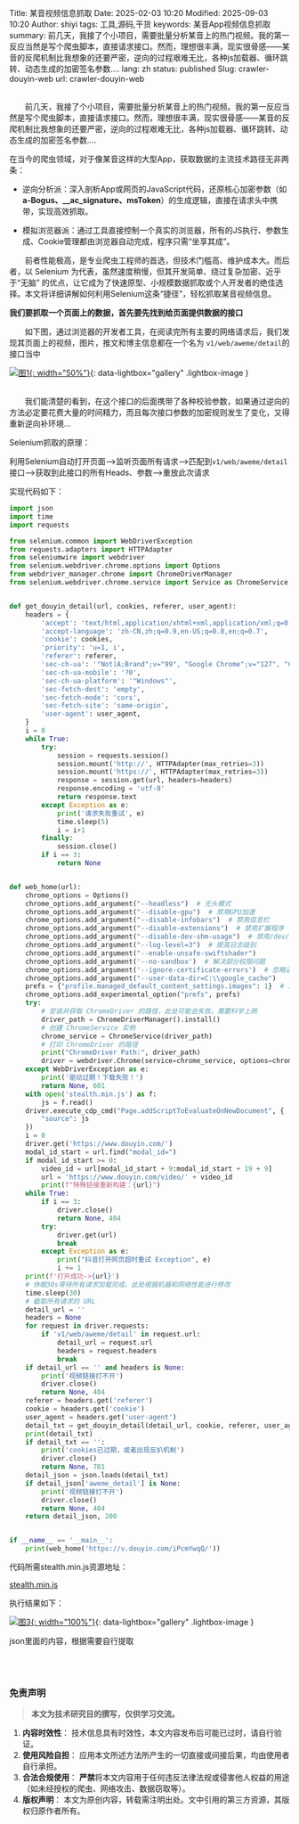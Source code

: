 Title: 某音视频信息抓取
Date: 2025-02-03 10:20
Modified: 2025-09-03 10:20
Author: shiyi
tags: 工具,源码,干货
keywords: 某音App视频信息抓取
summary: 前几天，我接了个小项目，需要批量分析某音上的热门视频。我的第一反应当然是写个爬虫脚本，直接请求接口。然而，理想很丰满，现实很骨感——某音的反爬机制比我想象的还要严密，逆向的过程艰难无比，各种js加载器、循环跳转、动态生成的加密签名参数....
lang: zh
status: published
Slug: crawler-douyin-web
url: crawler-douyin-web

<br>
&emsp;&emsp;前几天，我接了个小项目，需要批量分析某音上的热门视频。我的第一反应当然是写个爬虫脚本，直接请求接口。然而，理想很丰满，现实很骨感——某音的反爬机制比我想象的还要严密，逆向的过程艰难无比，各种js加载器、循环跳转、动态生成的加密签名参数....

在当今的爬虫领域，对于像某音这样的大型App，获取数据的主流技术路径无非两条：

- 逆向分析派：深入剖析App或网页的JavaScript代码，还原核心加密参数（如**a-Bogus、__ac_signature、msToken**）的生成逻辑，直接在请求头中携带，实现高效抓取。

- 模拟浏览器派：通过工具直接控制一个真实的浏览器，所有的JS执行、参数生成、Cookie管理都由浏览器自动完成，程序只需“坐享其成”。

&emsp;&emsp;前者性能极高，是专业爬虫工程师的首选，但技术门槛高、维护成本大。而后者，以 Selenium 为代表，虽然速度稍慢，但其开发简单、绕过复杂加密、近乎于“无脑” 的优点，让它成为了快速原型、小规模数据抓取或个人开发者的绝佳选择。本文将详细讲解如何利用Selenium这条“捷径”，轻松抓取某音视频信息。


**我们要抓取一个页面上的数据，首先要先找到给页面提供数据的接口**

&emsp;&emsp;如下图，通过浏览器的开发者工具，在阅读完所有主要的网络请求后，我们发现其页面上的视频，图片，推文和博主信息都在一个名为 `v1/web/aweme/detail`的接口当中

[![图1]({static}/images/crawler-douyin-web/1.png){: width="50%"}]({static}/images/crawler-douyin-web/1.png){: data-lightbox="gallery" .lightbox-image }


<br>
&emsp;&emsp;我们能清楚的看到，在这个接口的后面携带了各种校验参数，如果通过逆向的方法必定要花费大量的时间精力，而且每次接口参数的加密规则发生了变化，又得重新逆向补环境...

Selenium抓取的原理：

利用Selenium自动打开页面-->监听页面所有请求-->匹配到`v1/web/aweme/detail`接口-->获取到此接口的所有Heads、参数-->重放此次请求

实现代码如下：
```python
import json
import time
import requests

from selenium.common import WebDriverException
from requests.adapters import HTTPAdapter
from seleniumwire import webdriver
from selenium.webdriver.chrome.options import Options
from webdriver_manager.chrome import ChromeDriverManager
from selenium.webdriver.chrome.service import Service as ChromeService, Service


def get_douyin_detail(url, cookies, referer, user_agent):
    headers = {
        'accept': 'text/html,application/xhtml+xml,application/xml;q=0.9,image/avif,image/webp,image/apng,*/*;q=0.8,application/signed-exchange;v=b3;q=0.7',
        'accept-language': 'zh-CN,zh;q=0.9,en-US;q=0.8,en;q=0.7',
        'cookie': cookies,
        'priority': 'u=1, i',
        'referer': referer,
        'sec-ch-ua': '"Not)A;Brand";v="99", "Google Chrome";v="127", "Chromium";v="127"',
        'sec-ch-ua-mobile': '?0',
        'sec-ch-ua-platform': '"Windows"',
        'sec-fetch-dest': 'empty',
        'sec-fetch-mode': 'cors',
        'sec-fetch-site': 'same-origin',
        'user-agent': user_agent,
    }
    i = 0
    while True:
        try:
            session = requests.session()
            session.mount('http://', HTTPAdapter(max_retries=3))
            session.mount('https://', HTTPAdapter(max_retries=3))
            response = session.get(url, headers=headers)
            response.encoding = 'utf-8'
            return response.text
        except Exception as e:
            print('请求失败重试', e)
            time.sleep(5)
            i = i+1
        finally:
            session.close()
        if i == 3:
            return None


def web_home(url):
    chrome_options = Options()
    chrome_options.add_argument("--headless")  # 无头模式
    chrome_options.add_argument("--disable-gpu")  # 禁用GPU加速
    chrome_options.add_argument("--disable-infobars")  # 禁用信息栏
    chrome_options.add_argument("--disable-extensions")  # 禁用扩展程序
    chrome_options.add_argument("--disable-dev-shm-usage")  # 禁用/dev/shm
    chrome_options.add_argument("--log-level=3")  # 提高日志级别
    chrome_options.add_argument("--enable-unsafe-swiftshader")
    chrome_options.add_argument('--no-sandbox')  # 解决部分权限问题
    chrome_options.add_argument('--ignore-certificate-errors')  # 忽略证书错误的日志
    chrome_options.add_argument("--user-data-dir=C:\\google_cache")
    prefs = {"profile.managed_default_content_settings.images": 1}  # 1 显示图片  2不显示
    chrome_options.add_experimental_option("prefs", prefs)
    try:
        # 安装并获取 ChromeDriver 的路径，此处可能会失败，需要科学上网
        driver_path = ChromeDriverManager().install()
        # 创建 ChromeService 实例
        chrome_service = ChromeService(driver_path)
        # 打印 ChromeDriver 的路径
        print("ChromeDriver Path:", driver_path)
        driver = webdriver.Chrome(service=chrome_service, options=chrome_options)
    except WebDriverException as e:
        print('驱动过期！下载失败！')
        return None, 601
    with open('stealth.min.js') as f:
        js = f.read()
    driver.execute_cdp_cmd("Page.addScriptToEvaluateOnNewDocument", {
        "source": js
    })
    i = 0
    driver.get('https://www.douyin.com/')
    modal_id_start = url.find("modal_id=")
    if modal_id_start >= 0:
        video_id = url[modal_id_start + 9:modal_id_start + 19 + 9]
        url = 'https://www.douyin.com/video/' + video_id
        print(f"特殊链接重新构建：{url}")
    while True:
        if i == 3:
            driver.close()
            return None, 404
        try:
            driver.get(url)
            break
        except Exception as e:
            print("抖音打开网页超时重试 Exception", e)
            i += 1
    print(f'打开成功->{url}')
    # 休眠30s等待所有请求加载完成，此处根据机器和网络性能进行修改
    time.sleep(30)
    # 截取所有请求的 URL
    detail_url = ''
    headers = None
    for request in driver.requests:
        if 'v1/web/aweme/detail' in request.url:
            detail_url = request.url
            headers = request.headers
            break
    if detail_url == '' and headers is None:
        print('视频链接打不开')
        driver.close()
        return None, 404
    referer = headers.get('referer')
    cookie = headers.get('cookie')
    user_agent = headers.get('user-agent')
    detail_txt = get_douyin_detail(detail_url, cookie, referer, user_agent)
    print(detail_txt)
    if detail_txt == '':
        print('cookies已过期，或者出现反扒机制')
        driver.close()
        return None, 701
    detail_json = json.loads(detail_txt)
    if detail_json['aweme_detail'] is None:
        print('视频链接打不开')
        driver.close()
        return None, 404
    return detail_json, 200


if __name__ == '__main__':
    print(web_home('https://v.douyin.com/iPcmYwqQ/'))
```

代码所需stealth.min.js资源地址：

[stealth.min.js]({static}/images/crawler-douyin-web/stealth.min.js)

执行结果如下：

[![图3]({static}/images/crawler-douyin-web/3.png){: width="100%"}]({static}/images/crawler-douyin-web/3.png){: data-lightbox="gallery" .lightbox-image }

json里面的内容，根据需要自行提取

<br>

<br>

### 免责声明

> **本文为技术研究目的撰写，仅供学习交流。**

1.  **内容时效性**： 技术信息具有时效性，本文内容发布后可能已过时，请自行验证。
2.  **使用风险自担**： 应用本文所述方法所产生的一切直接或间接后果，均由使用者自行承担。
3.  **合法合规使用**： **严禁**将本文内容用于任何违反法律法规或侵害他人权益的用途（如未经授权的爬虫、网络攻击、数据窃取等）。
4.  **版权声明**： 本文为原创内容，转载需注明出处。文中引用的第三方资源，其版权归原作者所有。
